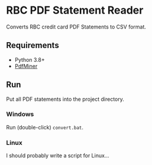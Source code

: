 # RBC PDF Statement Reader
Converts RBC credit card PDF Statements to CSV format.

## Requirements
- Python 3.8+
- [PdfMiner](https://github.com/euske/pdfminer)

## Run
Put all PDF statements into the project directory. 

### Windows
Run (double-click) `convert.bat`.

### Linux
I should probably write a script for Linux...